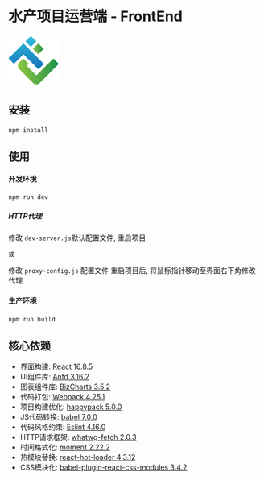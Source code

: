 # 水产项目运营端 - FrontEnd

<img src="src/assets/images/logo-mini.png" width = "100px" />

## 安装

```
npm install
```

## 使用

#### 开发环境
```
npm run dev
```
##### HTTP代理

修改 ```dev-server.js```默认配置文件, 重启项目

``` 或 ```

修改 ```proxy-config.js``` 配置文件
重启项目后, 将鼠标指针移动至界面右下角修改代理

#### 生产环境
```
npm run build
```

## 核心依赖

- 界面构建: [React 16.8.5](https://reactjs.org/versions)
- UI组件库: [Antd 3.16.2](https://ant.design/index-cn)
- 图表组件库: [BizCharts 3.5.2](https://bizcharts.net/index)
- 代码打包: [Webpack 4.25.1](https://webpack.js.org/)
- 项目构建优化: [happypack 5.0.0](https://www.npmjs.com/package/happypack)
- JS代码转换: [babel 7.0.0](https://babeljs.io)
- 代码风格约束: [Eslint 4.16.0](https://eslint.org)
- HTTP请求框架: [whatwg-fetch 2.0.3](https://www.npmjs.com/package/whatwg-fetch)
- 时间格式化: [moment 2.22.2](http://momentjs.cn)
- 热模块替换: [react-hot-loader 4.3.12](https://www.npmjs.com/package/react-hot-loader)
- CSS模块化: [babel-plugin-react-css-modules 3.4.2](https://github.com/gajus/babel-plugin-react-css-modules)
